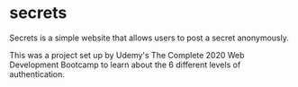 # secrets

Secrets is a simple website that allows users to post a secret anonymously. 

This was a project set up by Udemy's The Complete 2020 Web Development Bootcamp to learn about the 6 different levels of authentication. 
